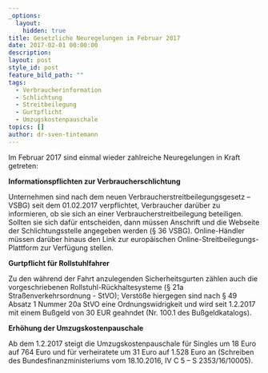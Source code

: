 ```yaml
---
_options:
  layout:
    hidden: true
title: Gesetzliche Neuregelungen im Februar 2017
date: 2017-02-01 00:00:00
description:
layout: post
style_id: post
feature_bild_path: ""
tags:
  - Verbraucherinformation
  - Schlichtung
  - Streitbeilegung
  - Gurtpflicht
  - Umzugskostenpauschale
topics: []
author: dr-sven-tintemann
---
```



Im Februar 2017 sind einmal wieder zahlreiche Neuregelungen in Kraft getreten:

**Informationspflichten zur Verbraucherschlichtung**

Unternehmen sind nach dem neuen Verbraucherstreitbeilegungsgesetz – VSBG) seit dem 01.02.2017 verpflichtet, Verbraucher darüber zu informieren, ob sie sich an einer Verbraucherstreitbeilegung beteiligen. Sollten sie sich dafür entscheiden, dann müssen Anschrift und die Webseite der Schlichtungsstelle angegeben werden (§ 36 VSBG). Online-Händler müssen darüber hinaus den Link zur europäischen Online-Streitbeilegungs-Plattform zur Verfügung stellen.

**Gurtpflicht für Rollstuhlfahrer**

Zu den während der Fahrt anzulegenden Sicherheitsgurten zählen auch die vorgeschriebenen Rollstuhl-Rückhaltesysteme (§ 21a Straßenverkehrsordnung - StVO); Verstöße hiergegen sind nach § 49 Absatz 1 Nummer 20a StVO eine Ordnungswidrigkeit und wird seit 1.2.2017 mit einem Bußgeld von 30 EUR geahndet (Nr. 100.1 des Bußgeldkatalogs).

**Erhöhung der Umzugskostenpauschale**

Ab dem 1.2.2017 steigt die Umzugskostenpauschale für Singles um 18 Euro auf 764 Euro und für verheiratete um 31 Euro auf 1.528 Euro an (Schreiben des Bundesfinanzministeriums vom 18.10.2016, IV C 5 – S 2353/16/10005).